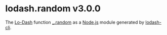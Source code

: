 # lodash.random v3.0.0

The [Lo-Dash](https://lodash.com/) function [_.random](http://lodash.com/docs#random) as a [Node.js](http://nodejs.org/) module generated by [lodash-cli](https://www.npmjs.com/package/lodash-cli).
